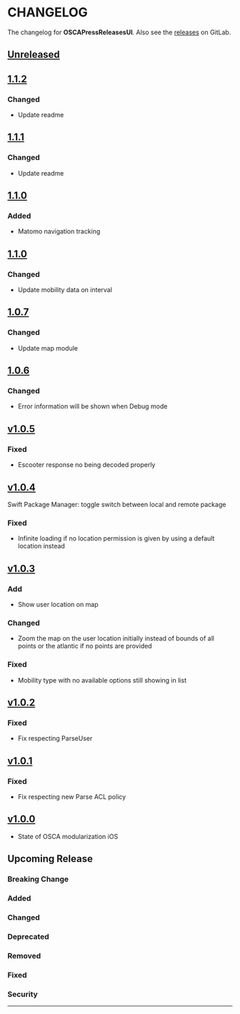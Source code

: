 # CHANGELOG

The changelog for **OSCAPressReleasesUI**. Also see the [releases](https://git-dev.solingen.de/smartcityapp/modules/oscamobilitymonitorui-ios/-/releases) on GitLab.

## [Unreleased](https://git-dev.solingen.de/smartcityapp/modules/oscamobilitymonitorui-ios/-/releases)

## [1.1.2](https://git-dev.solingen.de/smartcityapp/modules/oscamobilitymonitorui-ios/-/tags/1.1.2)

### Changed
- Update readme

## [1.1.1](https://git-dev.solingen.de/smartcityapp/modules/oscamobilitymonitorui-ios/-/tags/1.1.1)

### Changed
- Update readme

## [1.1.0](https://git-dev.solingen.de/smartcityapp/modules/oscamobilitymonitorui-ios/-/tags/1.1.0)

### Added
- Matomo navigation tracking

## [1.1.0](https://git-dev.solingen.de/smartcityapp/modules/oscamobilitymonitorui-ios/-/tags/1.1.0)

### Changed
- Update mobility data on interval

## [1.0.7](https://git-dev.solingen.de/smartcityapp/modules/oscamobilitymonitorui-ios/-/tags/1.0.7)

### Changed
- Update map module

## [1.0.6](https://git-dev.solingen.de/smartcityapp/modules/oscamobilitymonitorui-ios/-/tags/1.0.6)

### Changed
- Error information will be shown when Debug mode

## [v1.0.5](https://git-dev.solingen.de/smartcityapp/modules/oscamobilitymonitorui-ios/-/tags/v1.0.5)

### Fixed
- Escooter response no being decoded properly

## [v1.0.4](https://git-dev.solingen.de/smartcityapp/modules/oscamobilitymonitorui-ios/-/tags/v1.0.4)
Swift Package Manager: toggle switch between local and remote package
### Fixed
- Infinite loading if no location permission is given by using a default location instead

## [v1.0.3](https://git-dev.solingen.de/smartcityapp/modules/oscamobilitymonitorui-ios/-/tags/v1.0.3)

### Add

* Show user location on map

### Changed

* Zoom the map on the user location initially instead of bounds of all points or the atlantic if no points are provided

### Fixed

* Mobility type with no available options still showing in list

## [v1.0.2](https://git-dev.solingen.de/smartcityapp/modules/oscamobilitymonitorui-ios/-/tags/v1.0.2)

### Fixed

* Fix respecting ParseUser

## [v1.0.1](https://git-dev.solingen.de/smartcityapp/modules/oscamobilitymonitorui-ios/-/tags/v1.0.1)

### Fixed

* Fix respecting new Parse ACL policy

## [v1.0.0](https://git-dev.solingen.de/smartcityapp/modules/oscamobilitymonitorui-ios/-/tags/v1.0.0)

* State of OSCA modularization iOS

## Upcoming Release
### Breaking Change
### Added
### Changed
### Deprecated
### Removed
### Fixed
### Security
---
